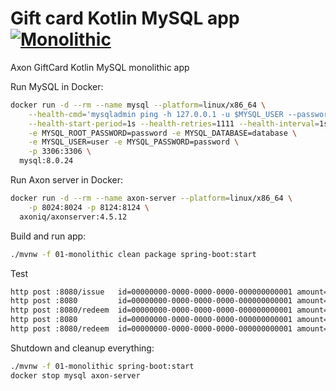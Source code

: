 # Gift card Kotlin MySQL app [![Monolithic](https://github.com/daggerok/giftcard-kotlin-mysql/actions/workflows/01-monolitic.yml/badge.svg)](https://github.com/daggerok/giftcard-kotlin-mysql/actions/workflows/01-monolitic.yml)
Axon GiftCard Kotlin MySQL monolithic app

Run MySQL in Docker:

```bash
docker run -d --rm --name mysql --platform=linux/x86_64 \
    --health-cmd='mysqladmin ping -h 127.0.0.1 -u $MYSQL_USER --password=$MYSQL_PASSWORD || exit 1' \
    --health-start-period=1s --health-retries=1111 --health-interval=1s --health-timeout=5s \
    -e MYSQL_ROOT_PASSWORD=password -e MYSQL_DATABASE=database \
    -e MYSQL_USER=user -e MYSQL_PASSWORD=password \
    -p 3306:3306 \
  mysql:8.0.24
```

Run Axon server in Docker:

```bash
docker run -d --rm --name axon-server --platform=linux/x86_64 \
    -p 8024:8024 -p 8124:8124 \
  axoniq/axonserver:4.5.12
```

Build and run app:

```bash
./mvnw -f 01-monolithic clean package spring-boot:start
```

Test

```bash
http post :8080/issue   id=00000000-0000-0000-0000-000000000001 amount=3.33
http post :8080         id=00000000-0000-0000-0000-000000000001 amount=3.33
http post :8080/redeem  id=00000000-0000-0000-0000-000000000001 amount=3.33
http post :8080         id=00000000-0000-0000-0000-000000000001 amount=3.33
http post :8080/redeem  id=00000000-0000-0000-0000-000000000001 amount=3.33
```

Shutdown and cleanup everything:

```bash
./mvnw -f 01-monolithic spring-boot:start
docker stop mysql axon-server
```
